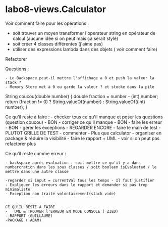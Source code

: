 # labo8-views.Calculator



Voir comment faire pour les opérations :

  - soit trouver un moyen transformer l'operateur string en opérateur de calcul (aucune idée si on peut mais ça serait stylé)
  - soit créer 4 classes différentes (j'aime pas)
  - utiliser des expressions lambda dans des objets ( voir comment faire)

Refactorer
  
  
Questions : 

    - Le Backspace peut-il mettre l'affichage a 0 et push la valeur la stack ?
    - Memory Store met à 0 ou garde la valeur ? et stocke dans la pile

String coucou(double number) {
  double fraction = number - (int) number;
  return (fraction != 0) ? String.valueOf(number) : String.valueOf((int) number);
 }
 
 Ce qu'il reste à faire :
    - checker tous ce qu'il manque et poser les questions (question coucou) - BON
    - corriger ce qu'il manque - BON
    - faire les erreur - BON
    - gérer les exceptions - REGARDER ENCORE
    - faire le main de test - PLUTOT GRILLE DE TEST
    - commenter - Plus que calculator
    - organiser en package & réduire la visibilité
    - faire le rapport + UML
    - voir si on peut pas refactorer plus
    
    
  Ce qu'il reste comme erreur :
  
    - backspace après evaluation : soit mettre ce qu'il y a dans numbercration dans les sous classes / soit booleen isEvaluated / le mettre dans une autre classe

    -regarder si input = currentVal tous les temps - Il faut justifier
    - Expliquer les erreurs dans le rapport et demander si pas trop minimaliste
    - Exception non traité volontairement(stack vide)
    
    
    CE QU'IL RESTE A FAIRE 
    -   UML & TROUVER l'ERREUR EN MODE CONSOLE ( ZIED)
    - RAPPORT (GUILLAUME)
    -PACKAGE ( ADAM)
    
